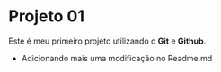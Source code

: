 # Projeto 01

Este é meu primeiro projeto utilizando o **Git** e **Github**.

- Adicionando mais uma modificação no Readme.md